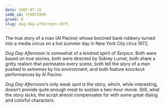 ```yaml
---
date: 2007-07-15
imdb_id: tt0072890
grade: B
slug: dog-day-afternoon-1975
---
```


The true story of a man (Al Pacino) whose botched bank robbery turned into a media circus on a hot summer day in New York City circa 1972.

_Dog Day Afternoon_ is somewhat of a kindred spirit of <span data-imdb-id="tt0070666">_Serpico_</span>. Both were based on true stories, both were directed by Sidney Lumet, both share a gritty realism that permeates every scene, both tell the story of a man pushed to extremes by his environment, and both feature knockout performances by Al Pacino.

_Dog Day Afternoon_’s only weak spot is the story, which, while interesting, doesn’t provide quite enough meat to sustain a two-hour movie. Still, what the story lacks, the script almost compensates for with some great dialog and colorful characters.
